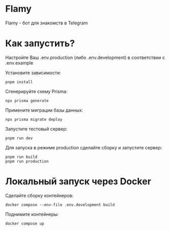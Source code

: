 # Flamy
Flamy - бот для знакомств в Telegram

# Как запустить?
Настройте Ваш .env.production (либо .env.development) в соответствии с .env.example

Установите зависимости:

```
pnpm install
```

Сгенерируйте схему Prisma:

```
npx prisma generate
```

Примените миграции базы данных:

```
npx prisma migrate deploy
```

Запустите тестовый сервер:

```
pnpm run dev
```

Для запуска в режиме production сделайте сборку и запустите сервер:

```
pnpm run build
pnpm run production
```

# Локальный запуск через Docker
Сделайте сборку контейнеров:

```
docker compose --env-file .env.development build
```

Поднимите контейнеры:
```
docker compose up
```
